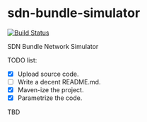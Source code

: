 # sdn-bundle-simulator

[![Build Status](https://travis-ci.org/pfondo/sdn-bundle-simulator.svg?branch=master)](https://travis-ci.org/pfondo/sdn-bundle-simulator)

SDN Bundle Network Simulator


TODO list:
- [x] Upload source code.
- [ ] Write a decent README.md.
- [x] Maven-ize the project.
- [x] Parametrize the code.

TBD

